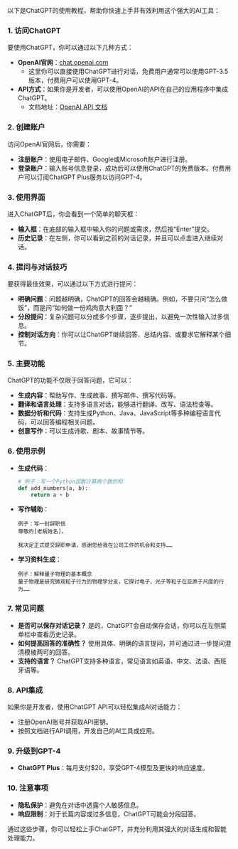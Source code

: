 以下是ChatGPT的使用教程，帮助你快速上手并有效利用这个强大的AI工具：

### 1. **访问ChatGPT**
要使用ChatGPT，你可以通过以下几种方式：
- **OpenAI官网**：[chat.openai.com](https://chat.openai.com)
  - 这里你可以直接使用ChatGPT进行对话，免费用户通常可以使用GPT-3.5版本，付费用户可以使用GPT-4。
- **API方式**：如果你是开发者，可以使用OpenAI的API在自己的应用程序中集成ChatGPT。
  - 文档地址：[OpenAI API 文档](https://beta.openai.com/docs)

### 2. **创建账户**
访问OpenAI官网后，你需要：
- **注册账户**：使用电子邮件、Google或Microsoft账户进行注册。
- **登录账户**：输入账号信息登录，成功后可以使用ChatGPT的免费版本。付费用户可以订阅ChatGPT Plus服务以访问GPT-4。

### 3. **使用界面**
进入ChatGPT后，你会看到一个简单的聊天框：
- **输入框**：在底部的输入框中输入你的问题或需求，然后按“Enter”提交。
- **历史记录**：在左侧，你可以看到之前的对话记录，并且可以点击进入继续对话。

### 4. **提问与对话技巧**
要获得最佳效果，可以通过以下方式进行提问：
- **明确问题**：问题越明确，ChatGPT的回答会越精确。例如，不要只问“怎么做饭”，而是问“如何做一份鸡肉意大利面？”
- **分段提问**：复杂问题可以分成多个步骤，逐步提出，以避免一次性输入过多信息。
- **控制对话方向**：你可以让ChatGPT继续回答、总结内容、或要求它解释某个细节。

### 5. **主要功能**
ChatGPT的功能不仅限于回答问题，它可以：
- **生成内容**：帮助写作、生成故事、撰写邮件、撰写代码等。
- **翻译和语言处理**：支持多语言对话，能够进行翻译、改写、语法检查等。
- **数据分析和代码**：支持生成Python、Java、JavaScript等多种编程语言代码，可以回答编程相关问题。
- **创意写作**：可以生成诗歌、剧本、故事情节等。

### 6. **使用示例**
- **生成代码**：
  ```python
  # 例子：写一个Python函数计算两个数的和
  def add_numbers(a, b):
      return a + b
  ```

- **写作辅助**：
  ```
  例子：写一封辞职信
  尊敬的[老板姓名]，
  
  我决定正式提交辞职申请，感谢您给我在公司工作的机会和支持……
  ```

- **学习资料生成**：
  ```
  例子：解释量子物理的基本概念
  量子物理是研究微观粒子行为的物理学分支，它探讨电子、光子等粒子在亚原子尺度的行为……
  ```

### 7. **常见问题**
- **是否可以保存对话记录？** 是的，ChatGPT会自动保存会话，你可以在左侧菜单栏中查看历史记录。
- **如何提高回答的准确性？** 使用具体、明确的语言提问，并可通过进一步提问澄清模棱两可的回答。
- **支持的语言？** ChatGPT支持多种语言，常见语言如英语、中文、法语、西班牙语等。

### 8. **API集成**
如果你是开发者，使用ChatGPT API可以轻松集成AI对话能力：
- 注册OpenAI账号并获取API密钥。
- 按照文档进行API调用，开发自己的AI工具或应用。

### 9. **升级到GPT-4**
- **ChatGPT Plus**：每月支付$20，享受GPT-4模型及更快的响应速度。

### 10. **注意事项**
- **隐私保护**：避免在对话中透露个人敏感信息。
- **响应限制**：对于长篇内容或过多信息，ChatGPT可能会分段回答。

通过这些步骤，你可以轻松上手ChatGPT，并充分利用其强大的对话生成和智能处理能力。
